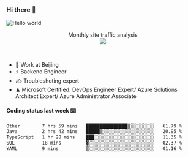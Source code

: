 ### Hi there 👋

<img src="https://raw.githubusercontent.com/sagar-viradiya/sagar-viradiya/master/resources/banner.png" alt="Hello world">
<p align="center"> 
 Monthly site traffic analysis <br/>
  <img src="https://profile-counter.glitch.me/youszoe/count.svg" />
</p>
<br/>

- 🍻 Work at Beijing 
- ⚡ Backend Engineer
- ✍️ Troubleshoting expert
- ♟  Microsoft Certified: DevOps Engineer Expert/ Azure Solutions Architect Expert/ Azure Administrator Associate

#### Coding status last week ⌨️

<!--START_SECTION:waka-->

```txt
Other        7 hrs 59 mins   ███████████████▒░░░░░░░░░   61.79 %
Java         2 hrs 42 mins   █████▒░░░░░░░░░░░░░░░░░░░   20.95 %
TypeScript   1 hr 28 mins    ███░░░░░░░░░░░░░░░░░░░░░░   11.35 %
SQL          18 mins         ▓░░░░░░░░░░░░░░░░░░░░░░░░   02.37 %
YAML         9 mins          ▒░░░░░░░░░░░░░░░░░░░░░░░░   01.16 %
```

<!--END_SECTION:waka-->

<br/>
<center><img src="http://ghchart.rshah.org/409ba5/yousazoe" alt="" /></center>


